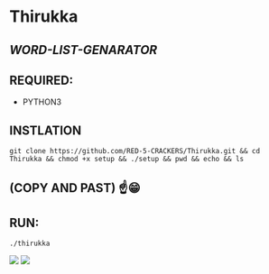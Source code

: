# Thirukka

## *WORD-LIST-GENARATOR*

## REQUIRED:
* PYTHON3

## INSTLATION

```git clone https://github.com/RED-5-CRACKERS/Thirukka.git && cd Thirukka && chmod +x setup && ./setup && pwd && echo && ls ```
## (COPY AND PAST) ☝️😁




## RUN:
``` ./thirukka ```

<img src=".thirukka.jpg" />
<img src=".Thirukka.mp4"/>
